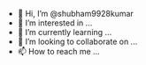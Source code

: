 - 👋 Hi, I’m @shubham9928kumar
- 👀 I’m interested in ...
- 🌱 I’m currently learning ...
- 💞️ I’m looking to collaborate on ...
- 📫 How to reach me ...

<!---
shubham9928kumar/shubham9928kumar is a ✨ special ✨ repository because its `README.md` (this file) appears on your GitHub profile.
You can click the Preview link to take a look at your changes.
--->
